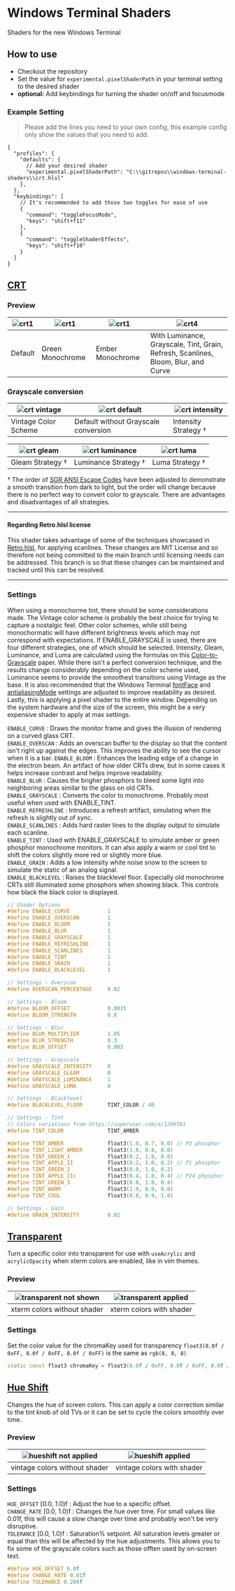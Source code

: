 # Windows Terminal Shaders

Shaders for the new Windows Terminal

## How to use

- Checkout the repository
- Set the value for `experimental.pixelShaderPath` in your terminal setting to the desired shader
- **optional:** Add keybindings for turning the shader on/off and focusmode

### Example Setting

> Please add the lines you need to your own config, this example config only show the values that you need to add.

```jsonc
{
  "profiles": {
    "defaults": {
      // Add your desired shader
      "experimental.pixelShaderPath": "C:\\gitrepos\\windows-terminal-shaders\\crt.hlsl"
    },
  },
  "keybindings": [
    // It's recommended to add those two toggles for ease of use
    {
      "command": "toggleFocusMode",
      "keys": "shift+f11"
    },
    {
      "command": "toggleShaderEffects",
      "keys": "shift+f10"
    }
  ]
}
```

## [CRT](./crt.hlsl)

### Preview
|![crt1](.github/crt-1.png)|![crt1](.github/crt-2.png)|![crt1](.github/crt-3.png)|![crt4](.github/crt-4.png)|
|---|---|---|---|
|Default|Green Monochrome|Ember Monochrome|With Luminance, Grayscale, Tint, Grain, Refresh, Scanlines, Bloom, Blur, and Curve|

### Grayscale conversion
|![crt vintage](.github/crt-vintage.png)|![crt default](.github/crt-default.png)|![crt intensity](.github/crt-intensity.png)|
|---|---|---|
|Vintage Color Scheme|Default without Grayscale conversion|Intensity Strategy †|

|![crt gleam](.github/crt-gleam.png)|![crt luminance](.github/crt-luminance.png)|![crt luma](.github/crt-luma.png)|
|---|---|---|
|Gleam Strategy †|Luminance Strategy †|Luma Strategy †|

† The order of [SGR ANSI Escape Codes](https://en.wikipedia.org/wiki/ANSI_escape_code#Colors) have been adjusted to demonstrate a smooth transition from dark to light, but the order will change because there is no perfect way to convert color to grayscale. There are advantages and disadvantages of all strategies.

-----

#### Regarding Retro.hlsl license
This shader takes advantage of some of the techniques showcased in [Retro.hlsl](https://github.com/microsoft/terminal/blob/fb597ed304ec6eef245405c9652e9b8a029b821f/samples/PixelShaders/Retro.hlsl), for applying scanlines. These changes are MIT License and so therefore not being committed to the main branch until licensing needs can be addressed. This branch is so that these changes can be maintained and tracked until this can be resolved.

-----

### Settings
When using a monochorme tint, there should be some considerations made. The Vintage color scheme is probably the best choice for trying to capture a nostalgic feel. Other color schemes, while still being monochormatic will have different brightness levels which may not correspond with expectations. If ENABLE_GRAYSCALE is used, there are four different strategies, one of which should be selected. Intensity, Gleam, Luminance, and Luma are calculated using the formulas on this [Color-to-Grayscale](https://journals.plos.org/plosone/article?id=10.1371/journal.pone.0029740) paper. While there isn't a perfect conversion technique, and the results change considerably depending on the color scheme used, Luminance seems to provide the smoothest transitions using Vintage as the base. It is also recommended that the Windows Terminal [fontFace](https://docs.microsoft.com/en-us/windows/terminal/customize-settings/profile-appearance#font-face) and [antialiasingMode](https://docs.microsoft.com/en-us/windows/terminal/customize-settings/profile-advanced#text-antialiasing) settings are adjusted to improve readability as desired. Lastly, this is applying a pixel shader to the entire window. Depending on the system hardware and the size of the screen, this might be a very expensive shader to apply at max settings.

`ENABLE_CURVE`       : Draws the monitor frame and gives the illusion of rendering on a curved glass CRT.  
`ENABLE_OVERSCAN`    : Adds an overscan buffer to the display so that the content isn't right up against the edges. This improves the ability to see the cursor when it is a bar.
`ENABLE_BLOOM`       : Enhances the leading edge of a change in the electron beam. An artifact of how older CRTs drew, but in some cases it helps increase contrast and helps improve readability.  
`ENABLE_BLUR`        : Causes the brigher phosphors to bleed some light into neighboring areas similar to the glass on old CRTs.  
`ENABLE_GRAYSCALE`   : Converts the color to monochrome. Probably most useful when used with ENABLE_TINT.  
`ENABLE_REFRESHLINE` : Introduces a refresh artifact, simulating when the refresh is slightly out of sync.  
`ENABLE_SCANLINES`   : Adds hard raster lines to the display output to simulate each scanline.  
`ENABLE_TINT`        : Used with ENABLE_GRAYSCALE to simulate amber or green phosphor monochrome monitors. It can also apply a warm or cool tint to shift the colors slightly more red or slightly more blue.  
`ENABLE_GRAIN`       : Adds a low intensity white noise snow to the screen to simulate the static of an analog signal.  
`ENABLE_BLACKLEVEL`  : Raises the blacklevel floor. Especially old monochrome CRTs still illuminated some phosphors when showing black. This controls how black the black color is displayed.  

```c++
// Shader Options
#define ENABLE_CURVE            1
#define ENABLE_OVERSCAN         1
#define ENABLE_BLOOM            1
#define ENABLE_BLUR             1
#define ENABLE_GRAYSCALE        1
#define ENABLE_REFRESHLINE      1
#define ENABLE_SCANLINES        1
#define ENABLE_TINT             1
#define ENABLE_GRAIN            1
#define ENABLE_BLACKLEVEL       1
```

```c++
// Settings - Overscan
#define OVERSCAN_PERCENTAGE     0.02

// Settings - Bloom
#define BLOOM_OFFSET            0.0015
#define BLOOM_STRENGTH          0.8

// Settings - Blur
#define BLUR_MULTIPLIER         1.05
#define BLUR_STRENGTH           0.3
#define BLUR_OFFSET             0.003

// Settings - Grayscale
#define GRAYSCALE_INTENSITY     0
#define GRAYSCALE_GLEAM         0
#define GRAYSCALE_LUMINANCE     1
#define GRAYSCALE_LUMA          0

// Settings - Blacklevel
#define BLACKLEVEL_FLOOR        TINT_COLOR / 40

// Settings - Tint
// Colors variations from https://superuser.com/a/1206781
#define TINT_COLOR              TINT_AMBER

#define TINT_AMBER              float3(1.0, 0.7, 0.0) // P3 phosphor
#define TINT_LIGHT_AMBER        float3(1.0, 0.8, 0.0)
#define TINT_GREEN_1            float3(0.2, 1.0, 0.0)
#define TINT_APPLE_II           float3(0.2, 1.0, 0.2) // P1 phosphor
#define TINT_GREEN_2            float3(0.0, 1.0, 0.2)
#define TINT_APPLE_IIc          float3(0.4, 1.0, 0.4) // P24 phpsphor
#define TINT_GREEN_3            float3(0.0, 1.0, 0.4)
#define TINT_WARM               float3(1.0, 0.9, 0.8)
#define TINT_COOL               float3(0.8, 0.9, 1.0)

// Settings - Gain
#define GRAIN_INTENSITY         0.02
```

## [Transparent](./transparent.hlsl)

Turn a specific color into transparent for use with `useAcrylic` and `acrylicOpacity` when xterm colors are enabled, like in vim themes.

### Preview
|![transparent not shown](.github/transparent-1.png)|![transparent applied](.github/transparent-2.png)|
|---|---|
|xterm colors without shader|xterm colors with shader|

### Settings

Set the color value for the chromaKey used for transparency `float3(8.0f / 0xFF, 8.0f / 0xFF, 8.0f / 0xFF)` is the same as `rgb(8, 8, 8)` 

```c++
static const float3 chromaKey = float3(8.0f / 0xFF, 8.0f / 0xFF, 8.0f / 0xFF);
```

## [Hue Shift](./hueshift.hlsl)

Changes the hue of screen colors. This can apply a color correction similar to the tint knob of old TVs or it can be set to cycle the colors smoothly over time.

### Preview
|![hueshift not applied](.github/hueshift-1.png)|![hueshift applied](.github/hueshift-2.gif)|
|---|---|
|vintage colors without shader|vintage colors with shader|

### Settings

`HUE_OFFSET`  [0.0, 1.0)f : Adjust the hue to a specific offset.  
`CHANGE_RATE` [0.0, 1.0)f : Changes the hue over time. For small values like 0.01f, this will cause a slow change over time and probably won't be very disruptive.  
`TOLERANCE`   [0.0, 1.0)f : Saturation% setpoint. All saturation levels greater or equal than this will be affected by the hue adjustments. This allows you to fix some of the grayscale colors such as those offten used by on-screen text.

```c++
#define HUE_OFFSET 0.0f
#define CHANGE_RATE 0.01f
#define TOLERANCE 0.266f
```

